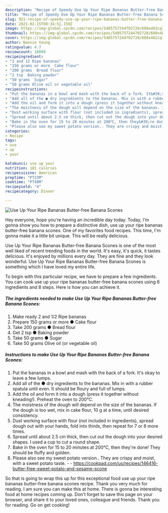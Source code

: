 ```yaml
---
description: "Recipe of Speedy Use Up Your Ripe Bananas Butter-free Banana Scones"
title: "Recipe of Speedy Use Up Your Ripe Bananas Butter-free Banana Scones"
slug: 921-recipe-of-speedy-use-up-your-ripe-bananas-butter-free-banana-scones
date: 2021-02-15T00:34:51.159Z
image: https://img-global.cpcdn.com/recipes/5405757244702720/680x482cq70/use-up-your-ripe-bananas-butter-free-banana-scones-recipe-main-photo.jpg
thumbnail: https://img-global.cpcdn.com/recipes/5405757244702720/680x482cq70/use-up-your-ripe-bananas-butter-free-banana-scones-recipe-main-photo.jpg
cover: https://img-global.cpcdn.com/recipes/5405757244702720/680x482cq70/use-up-your-ripe-bananas-butter-free-banana-scones-recipe-main-photo.jpg
author: Nannie Young
ratingvalue: 4.7
reviewcount: 18099
recipeingredient:
- "2 and 12 Ripe bananas"
- "150 grams or more  Cake flour"
- "200 grams  Bread flour"
- "2 tsp  Baking powder"
- "50 grams  Sugar"
- "50 grams Olive oil or vegetable oil"
recipeinstructions:
- "Put the bananas in a bowl and mash with the back of a fork. It&#39;s okay to leave a few lumps."
- "Add all of the ● dry ingredients to the bananas. Mix in with a rubber spatula until even. It should be floury and full of lumps."
- "Add the oil and form it into a dough (press it together without kneading!). Preheat the oven to 200℃."
- "The moistness of the dough will depend on the size of the bananas. If the dough is too wet, mix in cake flour, 10 g at a time, until desired consistency."
- "Dust working surface with flour (not included in ingredients), spread dough out with your hands, fold into thirds, then repeat for 7 or 8 more times."
- "Spread until about 2.5 cm thick, then cut out the dough into your desired shapes. I used a cup to cut a round shape."
- "Bake in the oven for 15 to 20 minutes at 200℃, then they&#39;re done! They should be fluffy and golden."
- "Please also see my sweet potato version.. They are crispy and moist, with a sweet potato taste.  https://cookpad.com/us/recipes/146416-butter-free-sweet-potato-and-sesame-scone"
categories:
- Recipe
tags:
- use
- up
- your

katakunci: use up your 
nutrition: 181 calories
recipecuisine: American
preptime: "PT23M"
cooktime: "PT40M"
recipeyield: "4"
recipecategory: Dinner

---
```



![Use Up Your Ripe Bananas Butter-free Banana Scones](https://img-global.cpcdn.com/recipes/5405757244702720/680x482cq70/use-up-your-ripe-bananas-butter-free-banana-scones-recipe-main-photo.jpg)

Hey everyone, hope you're having an incredible day today. Today, I'm gonna show you how to prepare a distinctive dish, use up your ripe bananas butter-free banana scones. One of my favorites food recipes. This time, I'm gonna make it a little bit unique. This will be really delicious.



Use Up Your Ripe Bananas Butter-free Banana Scones is one of the most well liked of recent trending foods in the world. It's easy, it's quick, it tastes delicious. It's enjoyed by millions every day. They are fine and they look wonderful. Use Up Your Ripe Bananas Butter-free Banana Scones is something which I have loved my entire life.


To begin with this particular recipe, we have to prepare a few ingredients. You can cook use up your ripe bananas butter-free banana scones using 6 ingredients and 8 steps. Here is how you can achieve it.

<!--inarticleads1-->

##### The ingredients needed to make Use Up Your Ripe Bananas Butter-free Banana Scones:

1. Make ready 2 and 1/2 Ripe bananas
1. Prepare 150 grams or more ● Cake flour
1. Take 200 grams ● Bread flour
1. Get 2 tsp ● Baking powder
1. Take 50 grams ● Sugar
1. Take 50 grams Olive oil (or vegetable oil)




<!--inarticleads2-->

##### Instructions to make Use Up Your Ripe Bananas Butter-free Banana Scones:

1. Put the bananas in a bowl and mash with the back of a fork. It&#39;s okay to leave a few lumps.
1. Add all of the ● dry ingredients to the bananas. Mix in with a rubber spatula until even. It should be floury and full of lumps.
1. Add the oil and form it into a dough (press it together without kneading!). Preheat the oven to 200℃.
1. The moistness of the dough will depend on the size of the bananas. If the dough is too wet, mix in cake flour, 10 g at a time, until desired consistency.
1. Dust working surface with flour (not included in ingredients), spread dough out with your hands, fold into thirds, then repeat for 7 or 8 more times.
1. Spread until about 2.5 cm thick, then cut out the dough into your desired shapes. I used a cup to cut a round shape.
1. Bake in the oven for 15 to 20 minutes at 200℃, then they&#39;re done! They should be fluffy and golden.
1. Please also see my sweet potato version.. They are crispy and moist, with a sweet potato taste. -  - https://cookpad.com/us/recipes/146416-butter-free-sweet-potato-and-sesame-scone




So that is going to wrap this up for this exceptional food use up your ripe bananas butter-free banana scones recipe. Thank you very much for reading. I am sure you can make this at home. There is gonna be interesting food at home recipes coming up. Don't forget to save this page on your browser, and share it to your loved ones, colleague and friends. Thank you for reading. Go on get cooking!
